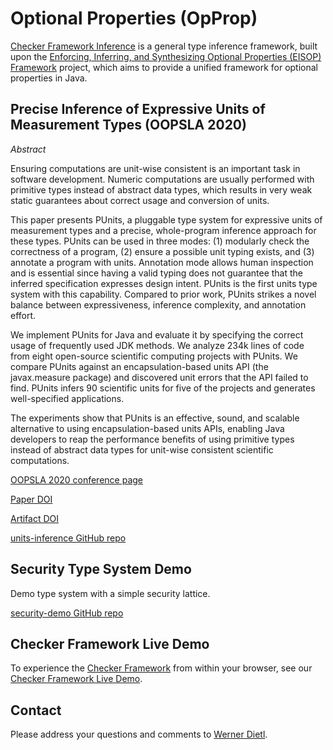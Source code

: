 # Optional Properties (OpProp)

[Checker Framework
Inference](https://github.com/opprop/checker-framework-inference) is a general
type inference framework, built upon the
[Enforcing, Inferring, and Synthesizing Optional Properties (EISOP) Framework](https://eisop.github.io/) project,
which aims to provide a unified framework for optional properties in Java.


## Precise Inference of Expressive Units of Measurement Types (OOPSLA 2020)

*Abstract*

Ensuring computations are unit-wise consistent is an important task in software
development. Numeric computations are usually performed with primitive types
instead of abstract data types, which results in very weak static guarantees
about correct usage and conversion of units.

This paper presents PUnits, a pluggable type system for expressive units of
measurement types and a precise, whole-program inference approach for these
types. PUnits can be used in three modes: (1) modularly check the correctness of
a program, (2) ensure a possible unit typing exists, and (3) annotate a program
with units. Annotation mode allows human inspection and is essential since
having a valid typing does not guarantee that the inferred specification
expresses design intent. PUnits is the first units type system with this
capability. Compared to prior work, PUnits strikes a novel balance between
expressiveness, inference complexity, and annotation effort.

We implement PUnits for Java and evaluate it by specifying the correct usage of
frequently used JDK methods. We analyze 234k lines of code from eight
open-source scientific computing projects with PUnits. We compare PUnits against
an encapsulation-based units API (the javax.measure package) and discovered unit
errors that the API failed to find. PUnits infers 90 scientific units for five
of the projects and generates well-specified applications.

The experiments show that PUnits is an effective, sound, and scalable
alternative to using encapsulation-based units APIs, enabling Java developers to
reap the performance benefits of using primitive types instead of abstract data
types for unit-wise consistent scientific computations.

[OOPSLA 2020 conference page](https://2020.splashcon.org/details/splash-2020-oopsla/18/Precise-Inference-of-Expressive-Units-of-Measurement-Types)

[Paper DOI](https://doi.org/10.1145/3428210)

[Artifact DOI](https://doi.org/10.5281/zenodo.4061106)

[units-inference GitHub repo](https://github.com/opprop/units-inference)


## Security Type System Demo

Demo type system with a simple security lattice.

[security-demo GitHub repo](https://github.com/opprop/security-demo)


## Checker Framework Live Demo

To experience the
[Checker Framework](http://checkerframework.org/)
from within your browser, see our
[Checker Framework Live Demo](http://eisop.uwaterloo.ca/live/).


## Contact

Please address your questions and comments to
[Werner Dietl](https://ece.uwaterloo.ca/~wdietl/contact.html).

